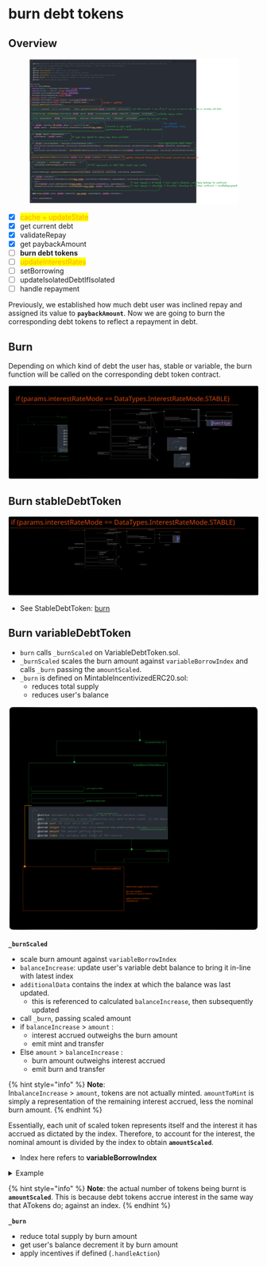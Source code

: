 # burn debt tokens

## Overview

<figure><img src="../../.gitbook/assets/image (233).png" alt=""><figcaption></figcaption></figure>

* [x] <mark style="color:orange;">cache + updateState</mark>
* [x] get current debt&#x20;
* [x] validateRepay
* [x] get paybackAmount
* [ ] **burn debt tokens**
* [ ] <mark style="color:orange;">updateInterestRates</mark>
* [ ] setBorrowing
* [ ] updateIsolatedDebtIfIsolated
* [ ] handle repayment

Previously, we established how much debt user was inclined repay and assigned its value to **`paybackAmount`**. Now we are going to burn the corresponding debt tokens to reflect a repayment in debt.

## Burn

Depending on which kind of debt the user has, stable or variable, the burn function will be called on the corresponding debt token contract.

<img src="../../.gitbook/assets/file.excalidraw (33).svg" alt="" class="gitbook-drawing">

## Burn stableDebtToken

<img src="../../.gitbook/assets/file.excalidraw.svg" alt="" class="gitbook-drawing">

* See StableDebtToken: [burn](../../contracts/stabledebttoken.md#burn)

## Burn variableDebtToken

* `burn` calls `_burnScaled` on  VariableDebtToken.sol.
* `_burnScaled` scales the burn amount against `variableBorrowIndex` and calls `_burn` passing the `amountScaled`.
* `_burn` is defined on MintableIncentivizedERC20.sol:
  * reduces total supply
  * reduces user's balance

<img src="../../.gitbook/assets/file.excalidraw (30).svg" alt="" class="gitbook-drawing">

**`_burnScaled`**&#x20;

* scale burn amount against `variableBorrowIndex`
* `balanceIncrease`: update user's variable debt balance to bring it in-line with latest index
* `additionalData` contains the index at which the balance was last updated.
  * this is referenced to calculated `balanceIncrease`, then subsequently updated
* call `_burn`, passing scaled amount
* if `balanceIncrease` > `amount` :&#x20;
  * interest accrued outweighs the burn amount
  * emit mint and transfer
* Else `amount` > `balanceIncrease` :
  * burn amount outweighs interest accrued
  * emit burn and transfer

{% hint style="info" %}
**Note**: \
In`balanceIncrease` > `amount`, tokens are not actually minted. `amountToMint` is simply a representation of the remaining interest accrued, less the nominal burn amount.&#x20;
{% endhint %}

Essentially, each unit of scaled token represents itself and the interest it has accrued as dictated by the index. Therefore, to account for the interest, the nominal amount is divided by the index to obtain **`amountScaled`**.

* Index here refers to **variableBorrowIndex**

<details>

<summary>Example</summary>

Assume 100 DAI to be burnt:

* amount = 100 DAI
* variableBorrowIndex = 1.1
* amountScaled = 100 / 1.1 = 90.90

With index at 1.1, each token has an interest premium of 10%. So 100 debtTokens is actually worth 110 DAI.

Therefore an estimate of 90.90 debtTokens account for 100 DAI worth of debt.&#x20;

</details>

{% hint style="info" %}
**Note**: the actual number of tokens being burnt is **`amountScaled`**. This is because debt tokens accrue interest in the same way that ATokens do; against an index.
{% endhint %}

**`_burn`**

* reduce total supply by burn amount
* get user's balance decrement it by burn amount
* apply incentives if defined (`.handleAction`)
